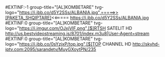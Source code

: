 #EXTINF:-1 group-title="[AL]KOMBETARE" tvg-logo="https://i.ibb.co/d5Y2SSs/ALBANIA.jpg",=====>>[PAKETA_SHQIPTARE]<<=====
https://i.ibb.co/d5Y2SSs/ALBANIA.jpg
#EXTINF:0 group-title="[AL]KOMBETARE" tvg-logo="https://i.imgur.com/OJxjVIF.png",[$]RTSH SATELIT HD
http://us.bestvideostreaming.is/8701/index.m3u8|User-Agent=stream
#EXTINF:0 group-title="[AL]KOMBETARE" tvg-logo="https://i.ibb.co/0sYzjxP/top.jpg",[$]TOP CHANNEL HD
http://skyhd-iptv.com:2095/sarandetv/MuyGXoytPN/235

